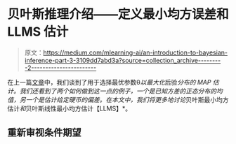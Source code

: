 # 贝叶斯推理介绍——定义最小均方误差和 LLMS 估计

> 原文：<https://medium.com/mlearning-ai/an-introduction-to-bayesian-inference-part-3-3109dd7abd3a?source=collection_archive---------2----------------------->

在上一篇[文章](https://najamogeltoft.medium.com/an-introduction-to-bayesian-inference-part-2-e15df4faa56c)中，我们谈到了用于选择最优参数θ*以最大化*后验*分布的 MAP 估计。我们还看到了两个如何做到这一点的例子，一个是已知方差的正态分布的均值，另一个是估计给定硬币的偏差。在本文中，我们将更多地讨论*贝叶斯最小均方估计*和*贝叶斯线性最小均方估计【LLMS】*。

## 重新审视条件期望